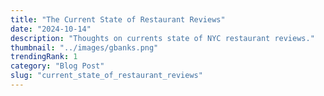 ```yaml
---
title: "The Current State of Restaurant Reviews"
date: "2024-10-14"
description: "Thoughts on currents state of NYC restaurant reviews."
thumbnail: "../images/gbanks.png"
trendingRank: 1
category: "Blog Post"
slug: "current_state_of_restaurant_reviews"
---
```


